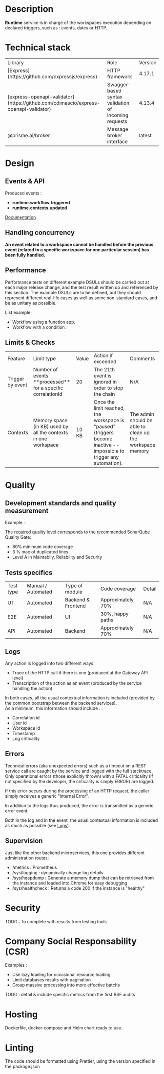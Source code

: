 # Description

**Runtime** service is in charge of the workspaces execution depending on declared triggers, such as : events, dates or HTTP.

# Technical stack

<table>
  <tr>
    <td>Library</td>
    <td>Role</td>
    <td>Version</td>
  </tr>

  <tr>
    <td>
      [Express](https://github.com/expressjs/express)
    </td>
    <td>HTTP framework</td>
    <td>4.17.1</td>
  </tr>

  <tr>
    <td>
      [express-openapi-validator](https://github.com/cdimascio/express-openapi-validator)
    </td>
    <td>Swagger-based syntax validation of incoming requests</td>
    <td>4.13.4</td>
  </tr>

  <tr>
    <td>@prisme.ai/broker</td>
    <td>Message broker interface</td>
    <td>latest</td>
  </tr>
</table>

# Design

## Events & API
Produced events : 
- **runtime.workflow.triggered**
- **runtime.contexts.updated**

[Documentation](https://gitlab.com/prisme.ai/prisme.ai/-/blob/main/specifications/swagger.yml)

## Handling concurrency

**An event related to a workspace cannot be handled before the previous event (related to a specific workspace for one particular session) has been fully handled.**

## Performance

Performance tests on different example DSULs should be carried out at each major release change, and the test result written up and referenced by this section.
The example DSULs are to be defined, but they should represent different real-life cases as well as some non-standard cases, and be as unitary as possible.

List example:

- Workflow using a function app.
- Workflow with a condition.

## Limits & Checks

<table>
<tr>
<td>Feature</td>
<td>Limit type</td>
<td>Value</td>
<td>Action if exceeded</td>
<td>Comments</td>
</tr>
<tr>
<td>Trigger by event</td>
<td>Number of events **processed** for a specific correlationId</td>
<td>20</td>
<td>The 21th event is ignored in order to stop the chain</td>
<td>N/A</td>
</tr>
<tr>
<td>Contexts</td>
<td>Memory space (in KB) used by all the contexts in one workspace</td>
<td>10 KB</td>
<td>Once the limit reached, the workspace is "paused" (triggers become inactive -- impossible to trigger any automation).</td>
<td>The admin should be able to clean up the workspace memory</td>
</tr>
</table>

# Quality

## Development standards and quality measurement

Example : 

The required quality level corresponds to the recommended SonarQube Quality Gate:

* 80% minimum code coverage
* 3 % max of duplicated lines
* Level A in Maintabily, Reliability and Security

## Tests specifics

<table>
<tr>
<td>Test type</td>
<td>Manual / Automated</td>
<td>Type of module</td>
<td>Code coverage</td>
<td>Detail</td>
</tr>
<tr>
<td>UT</td>
<td>Automated</td>
<td>Backend & Frontend</td>
<td>Approximately 70%</td>
<td>N/A</td>
</tr>
<tr>
<td>E2E</td>
<td>Automated</td>
<td>UI</td>
<td>30%, happy paths</td>
<td>N/A</td>
</tr>
<tr>
<td>API</td>
<td>Automated</td>
<td>Backend</td>
<td>Approximately 70%</td>
<td>N/A</td>
</tr>
</table>

## Logs

Any action is logged into two different ways:

- Trace of the HTTP call if there is one (produced at the Gateway API level)
- Transcription of the action as an event (produced by the service handling the action)

In both cases, all the usual contextual information is included (provided by the common bootstrap between the backend services).\
As a minimum, this information should include : :

- Correlation id
- User id
- Workspace id
- Timestamp
- Log criticality

## Errors

Technical errors (aka unexpected errors) such as a timeout on a REST service call are caught by the service and logged with the full stacktrace. Only operational errors (those explicitly thrown) with a FATAL criticality (if not specified by the developer, the criticality is simply ERROR) are logged.

If this error occurs during the processing of an HTTP request, the caller simply receives a generic "Internal Error".

In addition to the logs thus produced, the error is transmitted as a generic error event.

Both in the log and in the event, the usual contextual information is included as much as possible (see [Logs](#logs)).

## Supervision

Just like the other backend microservices, this one provides different administration routes:

- /metrics : Prometheus
- /sys/logging : dynamically change log details
- /sys/heapdump : Generate a memory dump that can be retrieved from the instance and loaded into Chrome for easy debugging
- /sys/healthcheck : Returns a code 200 if the instance is "healthy"

# Security

TODO : To complete with results from testing tools

# Company Social Responsability (CSR)

Examples :

- Use lazy loading for occasional resource loading
- Limit databases results with pagination
- Group massive processing into more effective batchs

TODO : detail & include specific metrics from the first RSE audits

# Hosting

Dockerfile, docker-compose and Helm chart ready to use.

# Linting

The code should be formatted using Prettier, using the version specified in the package.json
